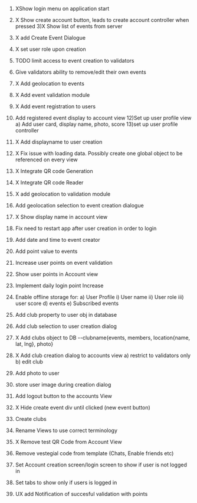 
1) XShow login menu on  application start
2) X Show create account button, leads to create account controller when pressed
3)X Show list of events from server
4) X add Create Event Dialogue
5) X set user role upon creation
6) TODO limit access to event creation to validators
7) Give validators ability to remove/edit their own events
8) X Add geolocation to events
9) X Add event validation module
10) X Add event registration to users
11) Add registered event display to account view
12)Set up user profile view
	a) Add user card, display name, photo, score
13)set up user profile controller
14) X Add displayname to user creation
15) X Fix issue with loading data. Possibly create one global object to be referenced on every view
16) X Integrate QR code Generation
17) X Integrate QR code Reader
18) X add geolocation to validation module
19) Add geolocation selection to event creation dialogue
20) X Show display name in account view
21) Fix need to restart app after user creation in order to login
22) Add date and time to event creator
23) Add point value to events
24) Increase user points on event validation
25) Show user points in Account view
25) Implement daily login point Increase
29) Enable offline storage for:
	a) User Profile
		i) User name
		ii) User role
		iii) user score
	d) events
	e) Subscribed events
30) Add club property to user obj in database
31) Add club selection to user creation dialog
32) X Add clubs object to DB
	--clubname{events, members, location{name, lat, lng}, photo}
33) X Add club creation dialog to accounts view
 a) restrict to validators only
 b) edit club

34) Add photo to user
35) store user image during creation dialog
36) Add logout button to the accounts View
30) X Hide create event div until clicked (new event button)
31) Create clubs
32) Rename Views to use correct terminology
33) X Remove test QR Code from Account View
34) Remove vestegial code from template (Chats, Enable friends etc)
35) Set Account creation screen/login screen to show if user is not logged in
36) Set tabs to show only if users is logged in

37) UX add Notification of succesful validation with points
